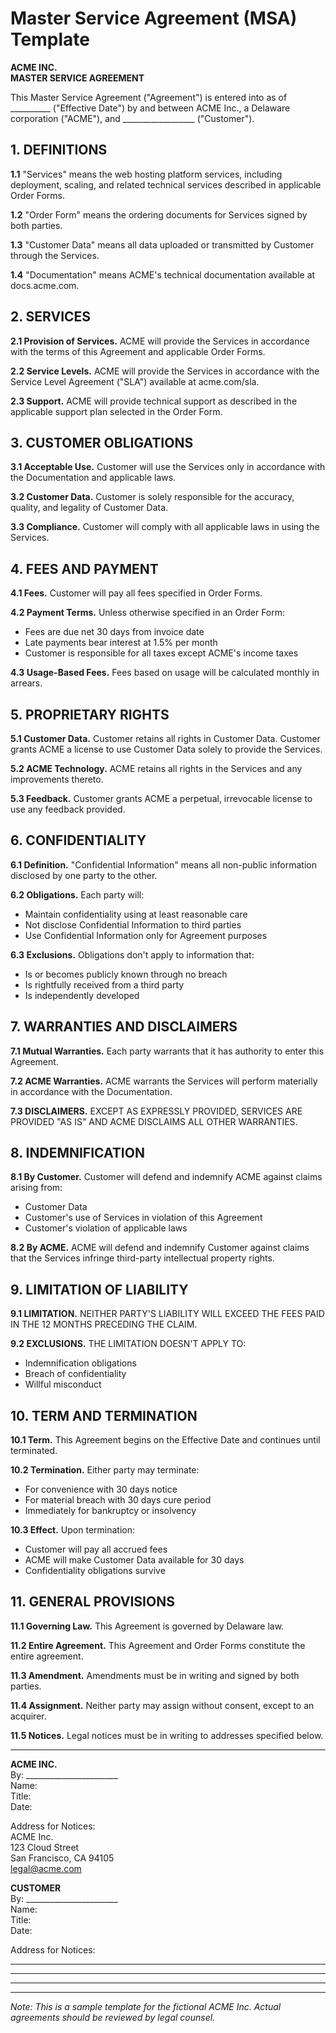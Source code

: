 # Master Service Agreement (MSA) Template

**ACME INC.**  
**MASTER SERVICE AGREEMENT**

This Master Service Agreement ("Agreement") is entered into as of __________ ("Effective Date") by and between ACME Inc., a Delaware corporation ("ACME"), and __________________ ("Customer").

## 1. DEFINITIONS

**1.1** "Services" means the web hosting platform services, including deployment, scaling, and related technical services described in applicable Order Forms.

**1.2** "Order Form" means the ordering documents for Services signed by both parties.

**1.3** "Customer Data" means all data uploaded or transmitted by Customer through the Services.

**1.4** "Documentation" means ACME's technical documentation available at docs.acme.com.

## 2. SERVICES

**2.1 Provision of Services.** ACME will provide the Services in accordance with the terms of this Agreement and applicable Order Forms.

**2.2 Service Levels.** ACME will provide the Services in accordance with the Service Level Agreement ("SLA") available at acme.com/sla.

**2.3 Support.** ACME will provide technical support as described in the applicable support plan selected in the Order Form.

## 3. CUSTOMER OBLIGATIONS

**3.1 Acceptable Use.** Customer will use the Services only in accordance with the Documentation and applicable laws.

**3.2 Customer Data.** Customer is solely responsible for the accuracy, quality, and legality of Customer Data.

**3.3 Compliance.** Customer will comply with all applicable laws in using the Services.

## 4. FEES AND PAYMENT

**4.1 Fees.** Customer will pay all fees specified in Order Forms.

**4.2 Payment Terms.** Unless otherwise specified in an Order Form:
- Fees are due net 30 days from invoice date
- Late payments bear interest at 1.5% per month
- Customer is responsible for all taxes except ACME's income taxes

**4.3 Usage-Based Fees.** Fees based on usage will be calculated monthly in arrears.

## 5. PROPRIETARY RIGHTS

**5.1 Customer Data.** Customer retains all rights in Customer Data. Customer grants ACME a license to use Customer Data solely to provide the Services.

**5.2 ACME Technology.** ACME retains all rights in the Services and any improvements thereto.

**5.3 Feedback.** Customer grants ACME a perpetual, irrevocable license to use any feedback provided.

## 6. CONFIDENTIALITY

**6.1 Definition.** "Confidential Information" means all non-public information disclosed by one party to the other.

**6.2 Obligations.** Each party will:
- Maintain confidentiality using at least reasonable care
- Not disclose Confidential Information to third parties
- Use Confidential Information only for Agreement purposes

**6.3 Exclusions.** Obligations don't apply to information that:
- Is or becomes publicly known through no breach
- Is rightfully received from a third party
- Is independently developed

## 7. WARRANTIES AND DISCLAIMERS

**7.1 Mutual Warranties.** Each party warrants that it has authority to enter this Agreement.

**7.2 ACME Warranties.** ACME warrants the Services will perform materially in accordance with the Documentation.

**7.3 DISCLAIMERS.** EXCEPT AS EXPRESSLY PROVIDED, SERVICES ARE PROVIDED "AS IS" AND ACME DISCLAIMS ALL OTHER WARRANTIES.

## 8. INDEMNIFICATION

**8.1 By Customer.** Customer will defend and indemnify ACME against claims arising from:
- Customer Data
- Customer's use of Services in violation of this Agreement
- Customer's violation of applicable laws

**8.2 By ACME.** ACME will defend and indemnify Customer against claims that the Services infringe third-party intellectual property rights.

## 9. LIMITATION OF LIABILITY

**9.1 LIMITATION.** NEITHER PARTY'S LIABILITY WILL EXCEED THE FEES PAID IN THE 12 MONTHS PRECEDING THE CLAIM.

**9.2 EXCLUSIONS.** THE LIMITATION DOESN'T APPLY TO:
- Indemnification obligations
- Breach of confidentiality
- Willful misconduct

## 10. TERM AND TERMINATION

**10.1 Term.** This Agreement begins on the Effective Date and continues until terminated.

**10.2 Termination.** Either party may terminate:
- For convenience with 30 days notice
- For material breach with 30 days cure period
- Immediately for bankruptcy or insolvency

**10.3 Effect.** Upon termination:
- Customer will pay all accrued fees
- ACME will make Customer Data available for 30 days
- Confidentiality obligations survive

## 11. GENERAL PROVISIONS

**11.1 Governing Law.** This Agreement is governed by Delaware law.

**11.2 Entire Agreement.** This Agreement and Order Forms constitute the entire agreement.

**11.3 Amendment.** Amendments must be in writing and signed by both parties.

**11.4 Assignment.** Neither party may assign without consent, except to an acquirer.

**11.5 Notices.** Legal notices must be in writing to addresses specified below.

---

**ACME INC.**  
By: _______________________  
Name:  
Title:  
Date:  

Address for Notices:  
ACME Inc.  
123 Cloud Street  
San Francisco, CA 94105  
legal@acme.com  

**CUSTOMER**  
By: _______________________  
Name:  
Title:  
Date:  

Address for Notices:  
_______________________  
_______________________  
_______________________  

---

*Note: This is a sample template for the fictional ACME Inc. Actual agreements should be reviewed by legal counsel.*